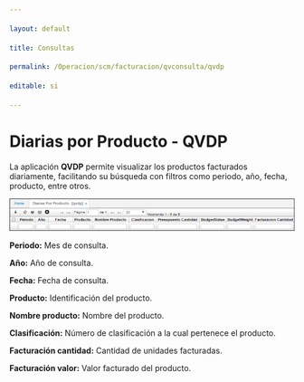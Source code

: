 ```yaml
---

layout: default

title: Consultas

permalink: /Operacion/scm/facturacion/qvconsulta/qvdp

editable: si

---
```




# Diarias por Producto -  QVDP



La aplicación **QVDP** permite visualizar los productos facturados diariamente, facilitando su búsqueda con filtros como periodo, año, fecha, producto, entre otros.



![](QVDP.png)



**Periodo:** Mes de consulta.  

**Año:** Año de consulta.  

**Fecha:** Fecha de consulta.  

**Producto:** Identificación del producto.  

**Nombre producto:** Nombre del producto.  

**Clasificación:** Número de clasificación a la cual pertenece el producto.  

**Facturación cantidad:** Cantidad de unidades facturadas.  

**Facturación valor:** Valor facturado del producto.  





